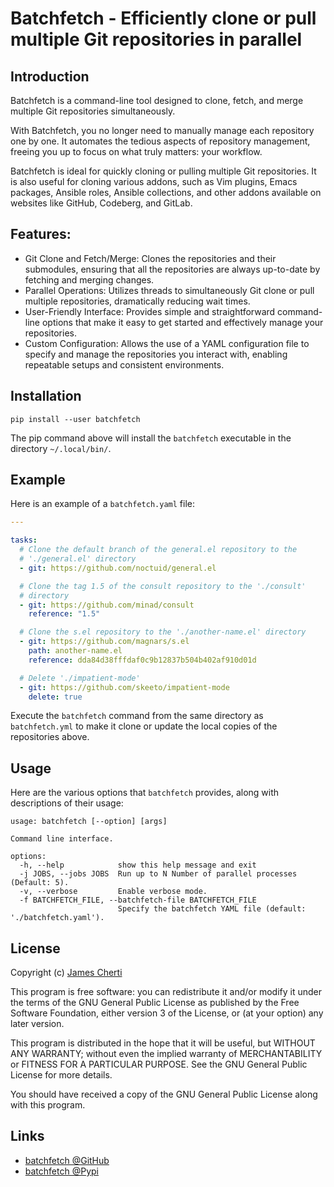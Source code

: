 # Batchfetch - Efficiently clone or pull multiple Git repositories in parallel

## Introduction

Batchfetch is a command-line tool designed to clone, fetch, and merge multiple Git repositories simultaneously.

With Batchfetch, you no longer need to manually manage each repository one by one. It automates the tedious aspects of repository management, freeing you up to focus on what truly matters: your workflow.

Batchfetch is ideal for quickly cloning or pulling multiple Git repositories. It is also useful for cloning various addons, such as Vim plugins, Emacs packages, Ansible roles, Ansible collections, and other addons available on websites like GitHub, Codeberg, and GitLab.

## Features:
- Git Clone and Fetch/Merge: Clones the repositories and their submodules, ensuring that all the repositories are always up-to-date by fetching and merging changes.
- Parallel Operations: Utilizes threads to simultaneously Git clone or pull multiple repositories, dramatically reducing wait times.
- User-Friendly Interface: Provides simple and straightforward command-line options that make it easy to get started and effectively manage your repositories.
- Custom Configuration: Allows the use of a YAML configuration file to specify and manage the repositories you interact with, enabling repeatable setups and consistent environments.

## Installation

```
pip install --user batchfetch
```

The pip command above will install the `batchfetch` executable in the directory `~/.local/bin/`.

## Example

Here is an example of a `batchfetch.yaml` file:

```yaml
---

tasks:
  # Clone the default branch of the general.el repository to the
  # './general.el' directory
  - git: https://github.com/noctuid/general.el

  # Clone the tag 1.5 of the consult repository to the './consult'
  # directory
  - git: https://github.com/minad/consult
    reference: "1.5"

  # Clone the s.el repository to the './another-name.el' directory
  - git: https://github.com/magnars/s.el
    path: another-name.el
    reference: dda84d38fffdaf0c9b12837b504b402af910d01d

  # Delete './impatient-mode'
  - git: https://github.com/skeeto/impatient-mode
    delete: true
```

Execute the `batchfetch` command from the same directory as `batchfetch.yml` to make it clone or update the local copies of the repositories above.

## Usage

Here are the various options that `batchfetch` provides, along with descriptions of their usage:

```
usage: batchfetch [--option] [args]

Command line interface.

options:
  -h, --help            show this help message and exit
  -j JOBS, --jobs JOBS  Run up to N Number of parallel processes (Default: 5).
  -v, --verbose         Enable verbose mode.
  -f BATCHFETCH_FILE, --batchfetch-file BATCHFETCH_FILE
                        Specify the batchfetch YAML file (default: './batchfetch.yaml').
```

## License

Copyright (c) [James Cherti](https://www.jamescherti.com)

This program is free software: you can redistribute it and/or modify it under the terms of the GNU General Public License as published by the Free Software Foundation, either version 3 of the License, or (at your option) any later version.

This program is distributed in the hope that it will be useful, but WITHOUT ANY WARRANTY; without even the implied warranty of MERCHANTABILITY or FITNESS FOR A PARTICULAR PURPOSE. See the GNU General Public License for more details.

You should have received a copy of the GNU General Public License along with this program.

## Links

- [batchfetch @GitHub](https://github.com/jamescherti/batchfetch)
- [batchfetch @Pypi](https://pypi.org/project/batchfetch/)
